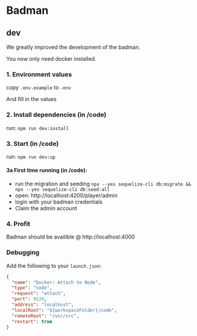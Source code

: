 # Badman

## dev

We greatly improved the development of the badman.

You now only need docker installed.

### 1. Environment values

copy `.env.example` to `.env`

And fill in the values

### 2. Install dependencies (in /code)

run: `npm run dev:install`

### 3. Start (in /code)

run: `npm run dev:up`

#### 3a First time running (in /code):

- run the migration and seeding `npx --yes sequelize-cli db:migrate && npx --yes sequelize-cli db:seed:all`
- open: http://localhost:4200/player/admin
- login with your badman credentials
- Claim the admin account

### 4. Profit

Badman should be availible @ http://localhost:4000

### Debugging

Add the following to your `launch.json`:

```json
{
  "name": "Docker: Attach to Node",
  "type": "node",
  "request": "attach",
  "port": 9229,
  "address": "localhost",
  "localRoot": "${workspaceFolder}/code",
  "remoteRoot": "/usr/src",
  "restart": true
}
```

